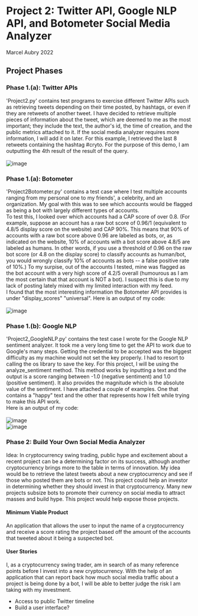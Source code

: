 # Project 2: Twitter API, Google NLP API, and Botometer Social Media Analyzer

Marcel Aubry 2022

## Project Phases
### Phase 1.(a): Twitter APIs
'Project2.py' contains test programs to exercise different Twitter APIs such as retrieving tweets depending on their time posted, by hashtags, or even if they are retweets of another tweet. I have decided to retrieve multiple pieces of information about the tweet, which are deemed to me as the most important; they include the text, the author's id, the time of creation, and the public metrics attached to it. If the social media analyzer requires more information, I will add it on later.
For this example, I retrieved the last 8 retweets containing the hashtag #cryto. For the purpose of this demo, I am outputting the 4th result of the result of the query. <br> <br>
![image](https://user-images.githubusercontent.com/52050560/194782820-9313058a-113b-40a0-a27d-7683df0160a0.png)


### Phase 1.(a): Botometer
'Project2Botometer.py' contains a test case where I test multiple accounts ranging from my personal one to my friends', a celebrity, and an organization. My goal with this was to see which accounts would be flagged as being a bot with largely different types of accounts. <br>
To test this, I looked over which accounts had a CAP score of over 0.8. (For example, suppose an account has a raw bot score of 0.96/1 (equivalent to 4.8/5 display score on the website) and CAP 90%. This means that 90% of accounts with a raw bot score above 0.96 are labeled as bots, or, as indicated on the website, 10% of accounts with a bot score above 4.8/5 are labeled as humans. In other words, if you use a threshold of 0.96 on the raw bot score (or 4.8 on the display score) to classify accounts as human/bot, you would wrongly classify 10% of accounts as bots -- a false positive rate of 10%.) To my surpise, out of the accounts I tested, mine was flagged as the bot account with a very high score of 4.2/5 overall (humourous as I am the most certain that that account is NOT a bot). I suspect this is due to my lack of posting lately mixed with my limited interaction with my feed. <br> I found that the most interesting information the Botometer API provides is under "display_scores" "universal".
Here is an output of my code: <br> <br>
![image](https://user-images.githubusercontent.com/52050560/194781570-d7c7c521-d761-4f10-b10c-3f1dc0d9a606.png)

### Phase 1.(b): Google NLP
'Project2_GoogleNLP.py' contains the test case I wrote for the Google NLP sentiment analyzer. It took me a very long time to get the API to work due to Google's many steps. Getting the credential to be accepted was the biggest difficulty as my machine would not set the key properly. I had to resort to calling the os library to save the key. For this project, I will be using the analyze_sentiment method. This method works by inputting a text and the output is a score ranging between -1.0 (negative sentiment) and 1.0 (positive sentiment). It also provides the magnitude which is the absolute value of the sentiment. I have attached a couple of examples. One that contains a "happy" text and the other that represents how I felt while trying to make this API work.
<br> Here is an output of my code: <br><br>
![image](https://user-images.githubusercontent.com/52050560/195751602-3ecc2842-0aac-4e34-aa41-91698f754f2b.png)
<br>
![image](https://user-images.githubusercontent.com/52050560/195751687-27007dbc-73ae-49ff-8edf-18ba4b09b8a7.png)


### Phase 2: Build Your Own Social Media Analyzer
Idea: In cryptocurrency swing trading, public hype and excitement about a recent project can be a determining factor on its success, although another cryptocurrency brings more to the table in terms of innovation. My idea would be to retrieve the latest tweets about a new cryptocurrency and see if those who posted them are bots or not. This project could help an investor in determining whether they should invest in that cryptocurrency. Many new projects subsize bots to promote their currency on social media to attract masses and build hype. This project would help expose those projects.
#### Minimum Viable Product 
An application that allows the user to input the name of a cryptocurrency and receive a score rating the project based off the amount of the accounts that tweeted about it being a suspected bot.
#### User Stories
I, as a cryptocurrency swing trader, am in search of as many reference points before I invest into a new cryptocurrency. With the help of an application that can report back how much social media traffic about a project is being done by a bot, I will be able to better judge the risk I am taking with my investment.

- Access to public Twitter timeline
- Build a user interface?
